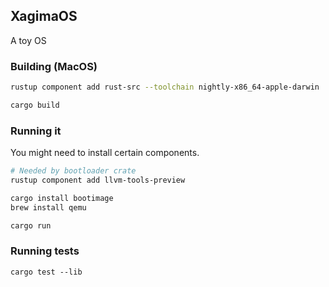 ## XagimaOS
A toy OS

### Building (MacOS)
```sh
rustup component add rust-src --toolchain nightly-x86_64-apple-darwin

cargo build
```

### Running it
You might need to install certain components.
```sh
# Needed by bootloader crate
rustup component add llvm-tools-preview

cargo install bootimage
brew install qemu

cargo run
```

### Running tests
```
cargo test --lib
```
